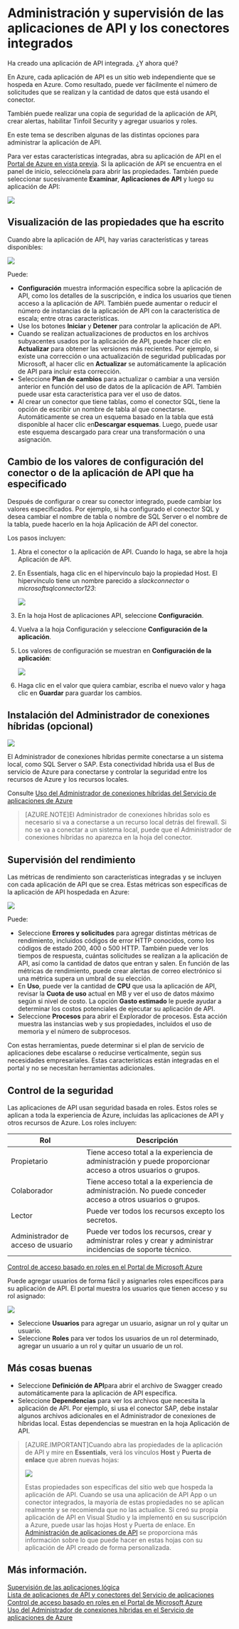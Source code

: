 <properties 
	pageTitle="Administración y supervisión de las aplicaciones de API y los conectores en el Servicio de aplicaciones de Azure" 
	description="Visualización del rendimiento de las aplicaciones de API y los conectores en el Servicio de aplicaciones de Azure; arquitectura de microservicios" 
	services="app-service\logic" 
	documentationCenter=".net,nodejs,java"
	authors="MandiOhlinger" 
	manager="dwrede" 
	editor="cgronlun"/>

<tags 
	ms.service="app-service-logic" 
	ms.workload="integration" 
	ms.tgt_pltfrm="na" 
	ms.devlang="na" 
	ms.topic="article" 
	ms.date="07/08/2015" 
	ms.author="mandia"/>

# Administración y supervisión de las aplicaciones de API y los conectores integrados

Ha creado una aplicación de API integrada. ¿Y ahora qué?

En Azure, cada aplicación de API es un sitio web independiente que se hospeda en Azure. Como resultado, puede ver fácilmente el número de solicitudes que se realizan y la cantidad de datos que está usando el conector.

También puede realizar una copia de seguridad de la aplicación de API, crear alertas, habilitar Tinfoil Security y agregar usuarios y roles.

En este tema se describen algunas de las distintas opciones para administrar la aplicación de API.

Para ver estas características integradas, abra su aplicación de API en el [Portal de Azure en vista previa](http://go.microsoft.com/fwlink/p/?LinkID=525040). Si la aplicación de API se encuentra en el panel de inicio, selecciónela para abrir las propiedades. También puede seleccionar sucesivamente **Examinar**, **Aplicaciones de API** y luego su aplicación de API:

![][browse]

## Visualización de las propiedades que ha escrito

Cuando abre la aplicación de API, hay varias características y tareas disponibles:

![][settings]

Puede:

- **Configuración** muestra información específica sobre la aplicación de API, como los detalles de la suscripción, e indica los usuarios que tienen acceso a la aplicación de API. También puede aumentar o reducir el número de instancias de la aplicación de API con la característica de escala; entre otras características.
- Use los botones **Iniciar** y **Detener** para controlar la aplicación de API.
- Cuando se realizan actualizaciones de productos en los archivos subyacentes usados por la aplicación de API, puede hacer clic en **Actualizar** para obtener las versiones más recientes. Por ejemplo, si existe una corrección o una actualización de seguridad publicadas por Microsoft, al hacer clic en **Actualizar** se automáticamente la aplicación de API para incluir esta corrección. 
- Seleccione **Plan de cambios** para actualizar o cambiar a una versión anterior en función del uso de datos de la aplicación de API. También puede usar esta característica para ver el uso de datos.
- Al crear un conector que tiene tablas, como el conector SQL, tiene la opción de escribir un nombre de tabla al que conectarse. Automáticamente se crea un esquema basado en la tabla que está disponible al hacer clic en**Descargar esquemas**. Luego, puede usar este esquema descargado para crear una transformación o una asignación. 

## Cambio de los valores de configuración del conector o de la aplicación de API que ha especificado

Después de configurar o crear su conector integrado, puede cambiar los valores especificados. Por ejemplo, si ha configurado el conector SQL y desea cambiar el nombre de tabla o nombre de SQL Server o el nombre de la tabla, puede hacerlo en la hoja Aplicación de API del conector.

Los pasos incluyen:

1. Abra el conector o la aplicación de API. Cuando lo haga, se abre la hoja Aplicación de API.
2. En Essentials, haga clic en el hipervínculo bajo la propiedad Host. El hipervínculo tiene un nombre parecido a *slackconnector* o *microsoftsqlconnector123*:

	![][apiapphost]

3. En la hoja Host de aplicaciones API, seleccione **Configuración**.
4. Vuelva a la hoja Configuración y seleccione **Configuración de la aplicación**.
5. Los valores de configuración se muestran en **Configuración de la aplicación**: 
	
	![][hostsettings]

6. Haga clic en el valor que quiera cambiar, escriba el nuevo valor y haga clic en **Guardar** para guardar los cambios.


## Instalación del Administrador de conexiones híbridas (opcional)

![][hcsetup]

El Administrador de conexiones híbridas permite conectarse a un sistema local, como SQL Server o SAP. Esta conectividad híbrida usa el Bus de servicio de Azure para conectarse y controlar la seguridad entre los recursos de Azure y los recursos locales.

Consulte [Uso del Administrador de conexiones híbridas del Servicio de aplicaciones de Azure](app-service-logic-hybrid-connection-manager.md)

> [AZURE.NOTE]El Administrador de conexiones híbridas solo es necesario si va a conectarse a un recurso local detrás del firewall. Si no se va a conectar a un sistema local, puede que el Administrador de conexiones híbridas no aparezca en la hoja del conector.

## Supervisión del rendimiento
Las métricas de rendimiento son características integradas y se incluyen con cada aplicación de API que se crea. Estas métricas son específicas de la aplicación de API hospedada en Azure:

![][monitoring]

Puede:

- Seleccione **Errores y solicitudes** para agregar distintas métricas de rendimiento, incluidos códigos de error HTTP conocidos, como los códigos de estado 200, 400 o 500 HTTP. También puede ver los tiempos de respuesta, cuántas solicitudes se realizan a la aplicación de API, así como la cantidad de datos que entran y salen. En función de las métricas de rendimiento, puede crear alertas de correo electrónico si una métrica supera un umbral de su elección. 
- En **Uso**, puede ver la cantidad de **CPU** que usa la aplicación de API, revisar la **Cuota de uso** actual en MB y ver el uso de datos máximo según si nivel de costo. La opción **Gasto estimado** le puede ayudar a determinar los costos potenciales de ejecutar su aplicación de API.
- Seleccione **Procesos** para abrir el Explorador de procesos. Esta acción muestra las instancias web y sus propiedades, incluidos el uso de memoria y el número de subprocesos.

Con estas herramientas, puede determinar si el plan de servicio de aplicaciones debe escalarse o reducirse verticalmente, según sus necesidades empresariales. Estas características están integradas en el portal y no se necesitan herramientas adicionales.

## Control de la seguridad

Las aplicaciones de API usan seguridad basada en roles. Estos roles se aplican a toda la experiencia de Azure, incluidas las aplicaciones de API y otros recursos de Azure. Los roles incluyen:

Rol | Descripción
--- | ---
Propietario | Tiene acceso total a la experiencia de administración y puede proporcionar acceso a otros usuarios o grupos.
Colaborador | Tiene acceso total a la experiencia de administración. No puede conceder acceso a otros usuarios o grupos.
Lector | Puede ver todos los recursos excepto los secretos.
Administrador de acceso de usuario | Puede ver todos los recursos, crear y administrar roles y crear y administrar incidencias de soporte técnico.

[Control de acceso basado en roles en el Portal de Microsoft Azure](role-based-access-control-configure.md)

Puede agregar usuarios de forma fácil y asignarles roles específicos para su aplicación de API. El portal muestra los usuarios que tienen acceso y su rol asignado:

![][access]

- Seleccione **Usuarios** para agregar un usuario, asignar un rol y quitar un usuario.
- Seleccione **Roles** para ver todos los usuarios de un rol determinado, agregar un usuario a un rol y quitar un usuario de un rol. 


## Más cosas buenas
- Seleccione **Definición de API**para abrir el archivo de Swagger creado automáticamente para la aplicación de API específica.
- Seleccione **Dependencias** para ver los archivos que necesita la aplicación de API. Por ejemplo, si usa el conector SAP, debe instalar algunos archivos adicionales en el Administrador de conexiones de híbridas local. Estas dependencias se muestran en la hoja Aplicación de API. 

> [AZURE.IMPORTANT]Cuando abra las propiedades de la aplicación de API y mire en **Essentials**, verá los vínculos **Host** y **Puerta de enlace** que abren nuevas hojas:
> 
> ![][host]
> 
> Estas propiedades son específicas del sitio web que hospeda la aplicación de API. Cuando se usa una aplicación de API App o un conector integrados, la mayoría de estas propiedades no se aplican realmente y se recomienda que no las actualice. Si creó su propia aplicación de API en Visual Studio y la implementó en su suscripción a Azure, puede usar las hojas Host y Puerta de enlace. En [Administración de aplicaciones de API](../app-service-api/app-service-api-manage-in-portal.md) se proporciona más información sobre lo que puede hacer en estas hojas con su aplicación de API creado de forma personalizada.

## Más información.

[Supervisión de las aplicaciones lógica](app-service-logic-monitor-your-logic-apps.md)<br/> [Lista de aplicaciones de API y conectores del Servicio de aplicaciones](app-service-logic-connectors-list.md)<br/> [Control de acceso basado en roles en el Portal de Microsoft Azure](role-based-access-control-configure.md)<br/> [Uso del Administrador de conexiones híbridas en el Servicio de aplicaciones de Azure](app-service-logic-hybrid-connection-manager.md)


<!--Image references-->
[browse]: ./media/app-service-logic-monitor-your-connectors/browse.png
[settings]: ./media/app-service-logic-monitor-your-connectors/settings.png
[hcsetup]: ./media/app-service-logic-monitor-your-connectors/hcsetup.png
[monitoring]: ./media/app-service-logic-monitor-your-connectors/monitoring.png
[access]: ./media/app-service-logic-monitor-your-connectors/access.png
[host]: ./media/app-service-logic-monitor-your-connectors/host.png
[hostsettings]: ./media/app-service-logic-monitor-your-connectors/hostsettings.png
[apiapphost]: ./media/app-service-logic-monitor-your-connectors/apiapphost.png

<!---HONumber=August15_HO6-->